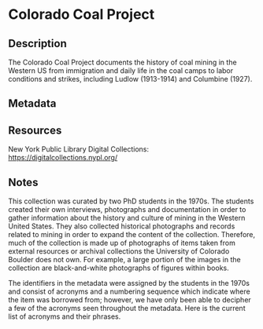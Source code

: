 # Colorado Coal Project
## Description

The Colorado Coal Project documents the history of coal mining in the Western US from immigration and daily life in the coal camps to labor conditions and strikes, including Ludlow (1913-1914) and Columbine (1927).

## Metadata

## Resources

New York Public Library Digital Collections: https://digitalcollections.nypl.org/

## Notes

This collection was curated by two PhD students in the 1970s. The students created their own interviews, photographs and documentation in order to gather information about the history and culture of mining in the Western United States. They also collected historical photographs and records related to mining in order to expand the content of the collection. Therefore, much of the collection is made up of photographs of items taken from external resources or archival collections the University of Colorado Boulder does not own. For example, a large portion of the images in the collection are black-and-white photographs of figures within books. 

The identifiers in the metadata were assigned by the students in the 1970s and consist of acronyms and a numbering sequence which indicate where the item was borrowed from; however, we have only been able to decipher a few of the acronyms seen throughout the metadata. Here is the current list of acronyms and their phrases. 
